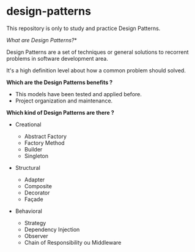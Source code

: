 # design-patterns

This repository is only to study and practice Design Patterns.

*What are Design Patterns?**

Design Patterns are a set of techniques or general solutions to recorrent problems in software development area.

It's a high definition level about how a common problem should solved.

**Which are the Design Patterns benefits ?**

- This models have been tested and applied before.
- Project organization and maintenance.

**Which kind of Design Patterns are there ?**

- Creational
    - Abstract Factory
    - Factory Method
    - Builder
    - Singleton

- Structural
    - Adapter
    - Composite
    - Decorator
    - Façade

- Behavioral
   - Strategy
   - Dependency Injection
   - Observer
   - Chain of Responsibility ou Middleware



##
